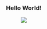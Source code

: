 <h3 align="center">Hello World!</h3>
  
<p align="center">
  <a href="https://github.com/git-huunhan/" border-radius="15px">
    <img  src="https://media0.giphy.com/media/3NtY188QaxDdC/200w.webp?cid=ecf05e47xfj6b77ya10z878hrkuu736bqghrkt9sl3lsemqs&rid=200w.webp" />
  </a>
</p>

<!--
**git-huunhan/git-huunhan** is a ✨ _special_ ✨ repository because its `README.md` (this file) appears on your GitHub profile.

Here are some ideas to get you started:

- 🔭 I’m currently working on ...
- 🌱 I’m currently learning ...
- 👯 I’m looking to collaborate on ...
- 🤔 I’m looking for help with ...
- 💬 Ask me about ...
- 📫 How to reach me: ...
- 😄 Pronouns: ...
- ⚡ Fun fact: ...
-->
